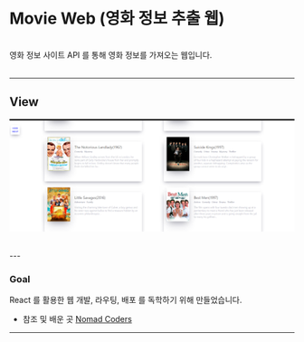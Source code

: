 # Movie Web (영화 정보 추출 웹)
<br>
영화 정보 사이트 API 를 통해 영화 정보를 가져오는 웹입니다.

<br>
<br>

---

## View

![Alt text](./main.png)

<br>
---  
  
  
### Goal

React 를 활용한 웹 개발, 라우팅, 배포 를 독학하기 위해 만들었습니다.

- 참조 및 배운 곳 [Nomad Coders](https://academy.nomadcoders.co/)

---

